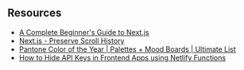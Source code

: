 ## Resources

- [A Complete Beginner's Guide to Next.js](https://welearncode.com/beginners-guide-nextjs/)
- [Next.js - Preserve Scroll History](https://jak-ch-ll.medium.com/next-js-preserve-scroll-history-334cf699802a)
- [Pantone Color of the Year | Palettes + Mood Boards | Ultimate List](https://buoyantdesignstudio.com/brand-strategy-design/pantone-color-of-the-year-palettes-mood-boards-ultimate-list/)
- [How to Hide API Keys in Frontend Apps using Netlify Functions](https://www.freecodecamp.org/news/hide-api-keys-in-frontend-apps-using-netlify-functions/)

